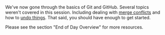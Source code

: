 We've now gone through the basics of Git and GitHub. Several topics weren't covered in this session. Including dealing with [merge conflicts](https://coderefinery.github.io/git-intro/conflicts/) and how to [undo things](https://git-scm.com/book/en/v2/Git-Basics-Undoing-Things). That said, you should have enough to get started. 

Please see the section "End of Day Overview" for more resources. 
